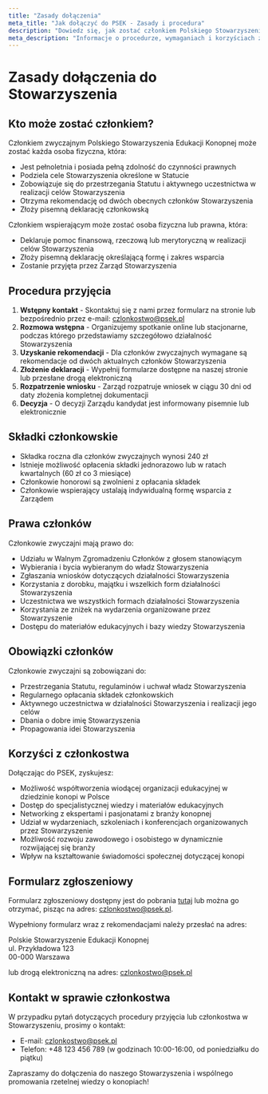 ```yaml
---
title: "Zasady dołączenia"
meta_title: "Jak dołączyć do PSEK - Zasady i procedura"
description: "Dowiedz się, jak zostać członkiem Polskiego Stowarzyszenia Edukacji Konopnej"
meta_description: "Informacje o procedurze, wymaganiach i korzyściach związanych z członkostwem w Polskim Stowarzyszeniu Edukacji Konopnej"
---
```


# Zasady dołączenia do Stowarzyszenia

## Kto może zostać członkiem?

Członkiem zwyczajnym Polskiego Stowarzyszenia Edukacji Konopnej może zostać każda osoba fizyczna, która:

- Jest pełnoletnia i posiada pełną zdolność do czynności prawnych
- Podziela cele Stowarzyszenia określone w Statucie
- Zobowiązuje się do przestrzegania Statutu i aktywnego uczestnictwa w realizacji celów Stowarzyszenia
- Otrzyma rekomendację od dwóch obecnych członków Stowarzyszenia
- Złoży pisemną deklarację członkowską

Członkiem wspierającym może zostać osoba fizyczna lub prawna, która:

- Deklaruje pomoc finansową, rzeczową lub merytoryczną w realizacji celów Stowarzyszenia
- Złoży pisemną deklarację określającą formę i zakres wsparcia
- Zostanie przyjęta przez Zarząd Stowarzyszenia

## Procedura przyjęcia

1. **Wstępny kontakt** - Skontaktuj się z nami przez formularz na stronie lub bezpośrednio przez e-mail: czlonkostwo@psek.pl
2. **Rozmowa wstępna** - Organizujemy spotkanie online lub stacjonarne, podczas którego przedstawiamy szczegółowo działalność Stowarzyszenia
3. **Uzyskanie rekomendacji** - Dla członków zwyczajnych wymagane są rekomendacje od dwóch aktualnych członków Stowarzyszenia
4. **Złożenie deklaracji** - Wypełnij formularze dostępne na naszej stronie lub przesłane drogą elektroniczną
5. **Rozpatrzenie wniosku** - Zarząd rozpatruje wniosek w ciągu 30 dni od daty złożenia kompletnej dokumentacji
6. **Decyzja** - O decyzji Zarządu kandydat jest informowany pisemnie lub elektronicznie

## Składki członkowskie

- Składka roczna dla członków zwyczajnych wynosi 240 zł
- Istnieje możliwość opłacenia składki jednorazowo lub w ratach kwartalnych (60 zł co 3 miesiące)
- Członkowie honorowi są zwolnieni z opłacania składek
- Członkowie wspierający ustalają indywidualną formę wsparcia z Zarządem

## Prawa członków

Członkowie zwyczajni mają prawo do:

- Udziału w Walnym Zgromadzeniu Członków z głosem stanowiącym
- Wybierania i bycia wybieranym do władz Stowarzyszenia
- Zgłaszania wniosków dotyczących działalności Stowarzyszenia
- Korzystania z dorobku, majątku i wszelkich form działalności Stowarzyszenia
- Uczestnictwa we wszystkich formach działalności Stowarzyszenia
- Korzystania ze zniżek na wydarzenia organizowane przez Stowarzyszenie
- Dostępu do materiałów edukacyjnych i bazy wiedzy Stowarzyszenia

## Obowiązki członków

Członkowie zwyczajni są zobowiązani do:

- Przestrzegania Statutu, regulaminów i uchwał władz Stowarzyszenia
- Regularnego opłacania składek członkowskich
- Aktywnego uczestnictwa w działalności Stowarzyszenia i realizacji jego celów
- Dbania o dobre imię Stowarzyszenia
- Propagowania idei Stowarzyszenia

## Korzyści z członkostwa

Dołączając do PSEK, zyskujesz:

- Możliwość współtworzenia wiodącej organizacji edukacyjnej w dziedzinie konopi w Polsce
- Dostęp do specjalistycznej wiedzy i materiałów edukacyjnych
- Networking z ekspertami i pasjonatami z branży konopnej
- Udział w wydarzeniach, szkoleniach i konferencjach organizowanych przez Stowarzyszenie
- Możliwość rozwoju zawodowego i osobistego w dynamicznie rozwijającej się branży
- Wpływ na kształtowanie świadomości społecznej dotyczącej konopi

## Formularz zgłoszeniowy

Formularz zgłoszeniowy dostępny jest do pobrania [tutaj](#) lub można go otrzymać, pisząc na adres: czlonkostwo@psek.pl.

Wypełniony formularz wraz z rekomendacjami należy przesłać na adres:

Polskie Stowarzyszenie Edukacji Konopnej  
ul. Przykładowa 123  
00-000 Warszawa  

lub drogą elektroniczną na adres: czlonkostwo@psek.pl

## Kontakt w sprawie członkostwa

W przypadku pytań dotyczących procedury przyjęcia lub członkostwa w Stowarzyszeniu, prosimy o kontakt:

- E-mail: czlonkostwo@psek.pl
- Telefon: +48 123 456 789 (w godzinach 10:00-16:00, od poniedziałku do piątku)

Zapraszamy do dołączenia do naszego Stowarzyszenia i wspólnego promowania rzetelnej wiedzy o konopiach!